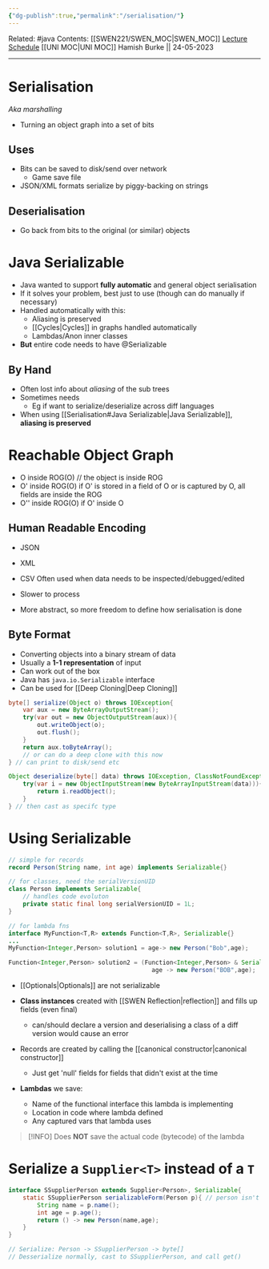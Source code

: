 ```yaml
---
{"dg-publish":true,"permalink":"/serialisation/"}
---
```


Related: #java 
Contents: [[SWEN221/SWEN_MOC\|SWEN_MOC]]
[Lecture Schedule](https://ecs.wgtn.ac.nz/Courses/SWEN221_2023T1/LectureSchedule)
[[UNI MOC\|UNI MOC]]
Hamish Burke || 24-05-2023
***

# Serialisation

*Aka marshalling*

- Turning an object graph into a set of bits

## Uses

- Bits can be saved to disk/send over network
	- Game save file
- JSON/XML formats serialize by piggy-backing on strings

## Deserialisation

- Go back from bits to the original (or similar) objects

# Java Serializable

- Java wanted to support **fully automatic** and general object serialisation
- If it solves your problem, best just to use (though can do manually if necessary)
- Handled automatically with this:
	- Aliasing is preserved
	- [[Cycles\|Cycles]] in graphs handled automatically
	- Lambdas/Anon inner classes
- **But** entire code needs to have @Serializable

## By Hand

- Often lost info about *aliasing* of the sub trees
- Sometimes needs
	- Eg if want to serialize/deserialize across diff languages
- When using [[Serialisation#Java Serializable\|Java Serializable]], **aliasing is preserved**

# Reachable Object Graph

- O inside ROG(O) // the object is inside ROG
- O' inside ROG(O) if O' is stored in a field of O or is captured by O, all fields are inside the ROG
- O'' inside ROG(O) if O' inside O

## Human Readable Encoding

- JSON
- XML
- CSV
Often used when data needs to be inspected/debugged/edited

- Slower to process
- More abstract, so more freedom to define how serialisation is done 

## Byte Format

- Converting objects into a binary stream of data
- Usually a **1-1 representation** of input
- Can work out of the box
- Java has `java.io.Serializable` interface
- Can be used for [[Deep Cloning\|Deep Cloning]]

```java
byte[] serialize(Object o) throws IOException{
	var aux = new ByteArrayOutputStream();
	try(var out = new ObjectOutputStream(aux)){
		out.writeObject(o);
		out.flush();
	}
	return aux.toByteArray();
	// or can do a deep clone with this now
} // can print to disk/send etc

Object deserialize(byte[] data) throws IOException, ClassNotFoundException{
	try(var i = new ObjectInputStream(new ByteArrayInputStream(data))){
		return i.readObject();
	}
} // then cast as specifc type
```

# Using Serializable

```java
// simple for records
record Person(String name, int age) implements Serializable{}

// for classes, need the serialVersionUID
class Person implements Serializable{
	// handles code evoluton
	private static final long serialVersionUID = 1L;
}

// for lambda fns
interface MyFunction<T,R> extends Function<T,R>, Serializable{}
...
MyFunction<Integer,Person> solution1 = age-> new Person("Bob",age);

Function<Integer,Person> solution2 = (Function<Integer,Person> & Serializable)
										age -> new Person("BOB",age);
```

- [[Optionals\|Optionals]] are not serializable
- **Class instances** created with [[SWEN Reflection\|reflection]] and fills up fields (even final)
	- can/should declare a version and deserialising a class of a diff version would cause an error
- Records are created by calling the [[canonical constructor\|canonical constructor]]
	- Just get 'null' fields for fields that didn't exist at the time

- **Lambdas** we save:
	- Name of the functional interface this lambda is implementing
	- Location in code where lambda defined
	- Any captured vars that lambda uses

> [!INFO]
> Does **NOT** save the actual code (bytecode) of the lambda

# Serialize a `Supplier<T>` instead of a `T`

```java
interface SSupplierPerson extends Supplier<Person>, Serializable{
	static SSupplierPerson serializableForm(Person p){ // person isn't serializable
		String name = p.name();
		int age = p.age();
		return () -> new Person(name,age);
	}
}

// Serialize: Person -> SSupplierPerson -> byte[]
// Desserialize normally, cast to SSupplierPerson, and call get()
```